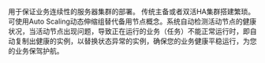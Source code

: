用于保证业务连续性的服务器集群的部署。
传统主备或者双活HA集群搭建繁琐。可使用Auto Scaling动态伸缩组替代备用节点概念。系统自动检测活动节点的健康状况，当活动节点出现问题，导致正在运行的业务（任务）不能正常运行时，即自动复制出健康的实例，以替换状态异常的实例，确保您的业务健康平稳运行，为您的业务保驾护航。
